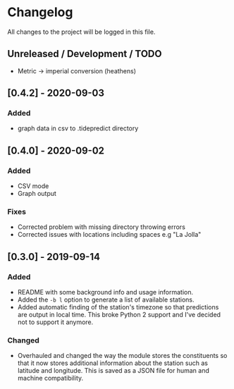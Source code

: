 # Changelog
All changes to the project will be logged in this file.

## Unreleased / Development / TODO
* Metric -> imperial conversion (heathens)

## [0.4.2] - 2020-09-03
### Added
* graph data in csv to .tidepredict directory

## [0.4.0] - 2020-09-02
### Added
* CSV mode
* Graph output
### Fixes
* Corrected problem with missing directory throwing errors
* Corrected issues with locations including spaces e.g "La Jolla"

## [0.3.0] - 2019-09-14
### Added
* README with some background info and usage information.
* Added the `-b l` option to generate a list of available stations.
* Added automatic finding of the station's timezone so that predictions are output in local time. This broke Python 2 support and I've decided not to support it anymore.
### Changed
* Overhauled and changed the way the module stores the constituents so that it now stores additional information about the station such as latitude and longitude. This is saved as a JSON file for human and machine compatibility.
